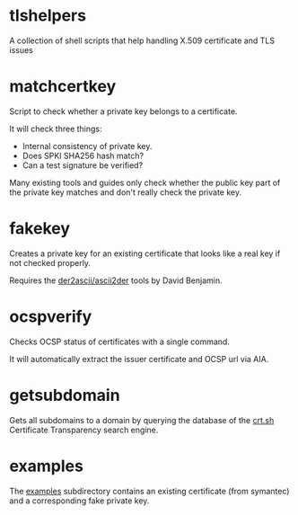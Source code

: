# tlshelpers
A collection of shell scripts that help handling X.509 certificate and TLS issues

matchcertkey
============

Script to check whether a private key belongs to a certificate.

It will check three things:

* Internal consistency of private key.
* Does SPKI SHA256 hash match?
* Can a test signature be verified?

Many existing tools and guides only check whether the public key part of the private key
matches and don't really check the private key.

fakekey
=======

Creates a private key for an existing certificate that looks like a real key
if not checked properly.

Requires the [der2ascii/ascii2der](https://github.com/google/der-ascii) tools by David Benjamin.

ocspverify
==========

Checks OCSP status of certificates with a single command.

It will automatically extract the issuer certificate and OCSP url via AIA.

getsubdomain
============

Gets all subdomains to a domain by querying the database of the [crt.sh](https://crt.sh)
Certificate Transparency search engine.

examples
========

The [examples](examples/) subdirectory contains an existing certificate (from symantec) and
a corresponding fake private key.